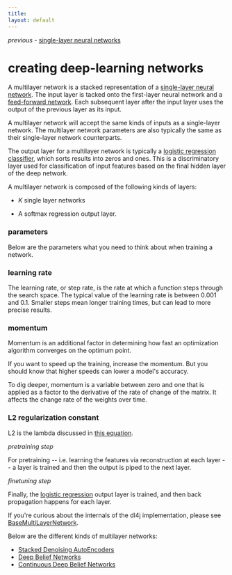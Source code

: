 ```yaml
---
title: 
layout: default
---
```


*previous* - [single-layer neural networks](../singlelayernetwork.html)
# creating deep-learning networks

A multilayer network is a stacked representation of a [single-layer neural network](../singlelayernetwork.html). The input layer is tacked onto the first-layer neural network and a [feed-forward network](../glossary.html#feedforward). Each subsequent layer after the input layer uses the output of the previous layer as its input.

A multilayer network will accept the same kinds of inputs as a single-layer network. The multilayer network parameters are also typically the same as their single-layer network counterparts.

The output layer for a multilayer network is typically a [logistic regression classifier](http://en.wikipedia.org/wiki/Multinomial_logistic_regression), which sorts results into zeros and ones. This is a discriminatory layer used for classification of input features based on the final hidden layer of the deep network. 

A multilayer network is composed of the following kinds of layers:

* *K* single layer networks 

* A softmax regression output layer.

### parameters

Below are the parameters what you need to think about when training a network.

### learning rate 

The learning rate, or step rate, is the rate at which a function steps through the search space. The typical value of the learning rate is between 0.001 and 0.1. Smaller steps mean longer training times, but can lead to more precise results. 

### momentum 

Momentum is an additional factor in determining how fast an optimization algorithm converges on the optimum point. 

If you want to speed up the training, increase the momentum. But you should know that higher speeds can lower a model's accuracy. 

To dig deeper, momentum is a variable between zero and one that is applied as a factor to the derivative of the rate of change of the matrix. It affects the change rate of the weights over time. 

### L2 regularization constant 

L2 is the lambda discussed in [this equation](http://ufldl.stanford.edu/wiki/index.php/Backpropagation_Algorithm).

*pretraining step*

For pretraining -- i.e. learning the features via reconstruction at each layer -- a layer is trained and then the output is piped to the next layer.

*finetuning step*

Finally, the [logistic regression](http://en.wikipedia.org/wiki/Multinomial_logistic_regression) output layer is trained, and then back propagation happens for each layer.

If you're curious about the internals of the dl4j implementation, please see [BaseMultiLayerNetwork](../doc/org/deeplearning4j/nn/BaseMultiLayerNetwork).

Below are the different kinds of multilayer networks:

* [Stacked Denoising AutoEncoders](../stackeddenoisingautoencoder.html)
* [Deep Belief Networks](../deepbeliefnetwork.html)
* [Continuous Deep Belief Networks](../continuousdeepbeliefnetwork.html)